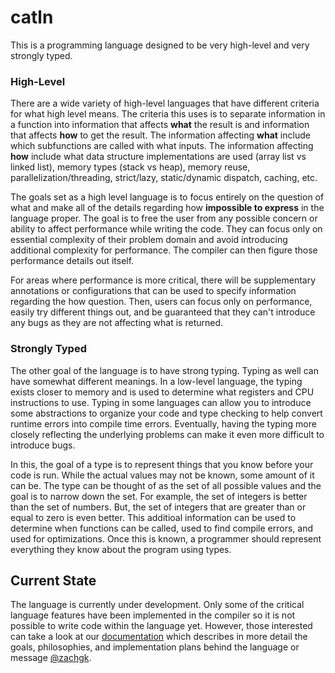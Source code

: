 # catln

This is a programming language designed to be very high-level and very strongly typed.

### High-Level

There are a wide variety of high-level languages that have different criteria for what high level means. The criteria this uses is to separate information in a function into information that affects **what** the result is and information that affects **how** to get the result. The information affecting **what** include which subfunctions are called with what inputs. The information affecting **how** include what data structure implementations are used (array list vs linked list), memory types (stack vs heap), memory reuse, parallelization/threading, strict/lazy, static/dynamic dispatch, caching, etc. 

The goals set as a high level language is to focus entirely on the question of what and make all of the details regarding how **impossible to express** in the language proper. The goal is to free the user from any possible concern or ability to affect performance while writing the code. They can focus only on essential complexity of their problem domain and avoid introducing additional complexity for performance. The compiler can then figure those performance details out itself.

For areas where performance is more critical, there will be supplementary annotations or configurations that can be used to specify information regarding the how question. Then, users can focus only on performance, easily try different things out, and be guaranteed that they can't introduce any bugs as they are not affecting what is returned.

### Strongly Typed

The other goal of the language is to have strong typing. Typing as well can have somewhat different meanings. In a low-level language, the typing exists closer to memory and is used to determine what registers and CPU instructions to use. Typing in some languages can allow you to introduce some abstractions to organize your code and type checking to help convert runtime errors into compile time errors. Eventually, having the typing more closely reflecting the underlying problems can make it even more difficult to introduce bugs.

In this, the goal of a type is to represent things that you know before your code is run. While the actual values may not be known, some amount of it can be. The type can be thought of as the set of all possible values and the goal is to narrow down the set. For example, the set of integers is better than the set of numbers. But, the set of integers that are greater than or equal to zero is even better. This additioal information can be used to determine when functions can be called, used to find compile errors, and used for optimizations. Once this is known, a programmer should represent everything they know about the program using types.

## Current State

The language is currently under development. Only some of the critical language features have been implemented in the compiler so it is not possible to write code within the language yet. However, those interested can take a look at our [documentation](documentation) which describes in more detail the goals, philosophies, and implementation plans behind the language or message [@zachgk](mailto:zachary@kimberg.com).
